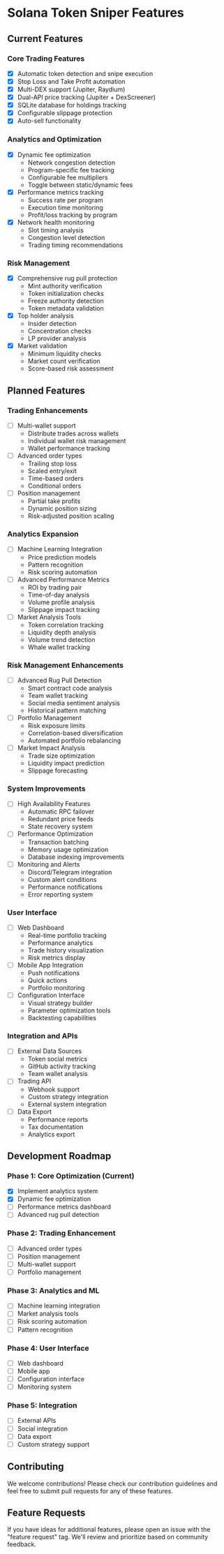 # Solana Token Sniper Features

## Current Features

### Core Trading Features
- [x] Automatic token detection and snipe execution
- [x] Stop Loss and Take Profit automation
- [x] Multi-DEX support (Jupiter, Raydium)
- [x] Dual-API price tracking (Jupiter + DexScreener)
- [x] SQLite database for holdings tracking
- [x] Configurable slippage protection
- [x] Auto-sell functionality

### Analytics and Optimization
- [x] Dynamic fee optimization
  - Network congestion detection
  - Program-specific fee tracking
  - Configurable fee multipliers
  - Toggle between static/dynamic fees
- [x] Performance metrics tracking
  - Success rate per program
  - Execution time monitoring
  - Profit/loss tracking by program
- [x] Network health monitoring
  - Slot timing analysis
  - Congestion level detection
  - Trading timing recommendations

### Risk Management
- [x] Comprehensive rug pull protection
  - Mint authority verification
  - Token initialization checks
  - Freeze authority detection
  - Token metadata validation
- [x] Top holder analysis
  - Insider detection
  - Concentration checks
  - LP provider analysis
- [x] Market validation
  - Minimum liquidity checks
  - Market count verification
  - Score-based risk assessment

## Planned Features

### Trading Enhancements
- [ ] Multi-wallet support
  - Distribute trades across wallets
  - Individual wallet risk management
  - Wallet performance tracking
- [ ] Advanced order types
  - Trailing stop loss
  - Scaled entry/exit
  - Time-based orders
  - Conditional orders
- [ ] Position management
  - Partial take profits
  - Dynamic position sizing
  - Risk-adjusted position scaling

### Analytics Expansion
- [ ] Machine Learning Integration
  - Price prediction models
  - Pattern recognition
  - Risk scoring automation
- [ ] Advanced Performance Metrics
  - ROI by trading pair
  - Time-of-day analysis
  - Volume profile analysis
  - Slippage impact tracking
- [ ] Market Analysis Tools
  - Token correlation tracking
  - Liquidity depth analysis
  - Volume trend detection
  - Whale wallet tracking

### Risk Management Enhancements
- [ ] Advanced Rug Pull Detection
  - Smart contract code analysis
  - Team wallet tracking
  - Social media sentiment analysis
  - Historical pattern matching
- [ ] Portfolio Management
  - Risk exposure limits
  - Correlation-based diversification
  - Automated portfolio rebalancing
- [ ] Market Impact Analysis
  - Trade size optimization
  - Liquidity impact prediction
  - Slippage forecasting

### System Improvements
- [ ] High Availability Features
  - Automatic RPC failover
  - Redundant price feeds
  - State recovery system
- [ ] Performance Optimization
  - Transaction batching
  - Memory usage optimization
  - Database indexing improvements
- [ ] Monitoring and Alerts
  - Discord/Telegram integration
  - Custom alert conditions
  - Performance notifications
  - Error reporting system

### User Interface
- [ ] Web Dashboard
  - Real-time portfolio tracking
  - Performance analytics
  - Trade history visualization
  - Risk metrics display
- [ ] Mobile App Integration
  - Push notifications
  - Quick actions
  - Portfolio monitoring
- [ ] Configuration Interface
  - Visual strategy builder
  - Parameter optimization tools
  - Backtesting capabilities

### Integration and APIs
- [ ] External Data Sources
  - Token social metrics
  - GitHub activity tracking
  - Team wallet analysis
- [ ] Trading API
  - Webhook support
  - Custom strategy integration
  - External system integration
- [ ] Data Export
  - Performance reports
  - Tax documentation
  - Analytics export

## Development Roadmap

### Phase 1: Core Optimization (Current)
- [x] Implement analytics system
- [x] Dynamic fee optimization
- [ ] Performance metrics dashboard
- [ ] Advanced rug pull detection

### Phase 2: Trading Enhancement
- [ ] Advanced order types
- [ ] Position management
- [ ] Multi-wallet support
- [ ] Portfolio management

### Phase 3: Analytics and ML
- [ ] Machine learning integration
- [ ] Market analysis tools
- [ ] Risk scoring automation
- [ ] Pattern recognition

### Phase 4: User Interface
- [ ] Web dashboard
- [ ] Mobile app
- [ ] Configuration interface
- [ ] Monitoring system

### Phase 5: Integration
- [ ] External APIs
- [ ] Social integration
- [ ] Data export
- [ ] Custom strategy support

## Contributing
We welcome contributions! Please check our contribution guidelines and feel free to submit pull requests for any of these features.

## Feature Requests
If you have ideas for additional features, please open an issue with the "feature request" tag. We'll review and prioritize based on community feedback.
